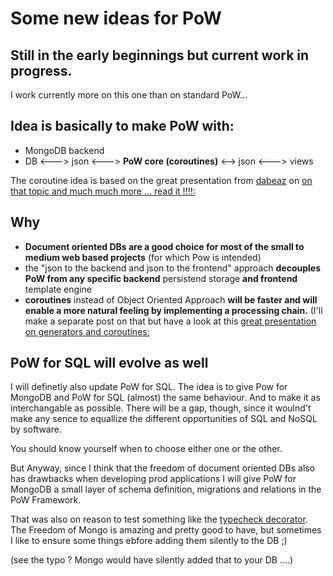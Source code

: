 
# Some new ideas for PoW

## Still in the early beginnings but current work in progress. 
I work currently more on this one than on standard PoW...

## Idea is basically to make PoW with:

* MongoDB backend
* DB <---> json <---> **PoW core (coroutines)** <--> json <---> views

The coroutine idea is based on the great presentation from [dabeaz](http://www.dabeaz.com/) on [on that topic and much much more ... read it !!!!:](http://www.dabeaz.com/coroutines/Coroutines.pdf) 

## Why

* **Document oriented DBs are a good choice for most of
the small to medium web based projects** (for which Pow is intended)
* the "json to the backend and json to the frontend" approach **decouples PoW
from any specific backend** persistend storage **and frontend** template engine
* **coroutines** instead of Object Oriented Approach **will be faster and will enable a more natural feeling by implementing a processing chain.** (I'll make a separate post on that but have a look at this [great presentation on generators and coroutines:](http://www.dabeaz.com/coroutines/Coroutines.pdf) 


## PoW for SQL will evolve as well

I will definetly also update PoW for SQL. The idea is to give Pow for MongoDB and PoW for SQL (almost) the same behaviour. And to make it as interchangable as possible. There will be a gap, though, since it woulnd't make any sence to equallize the different opportunities of SQL and NoSQL by software.

You should know yourself when to choose either one or the other. 

But Anyway, since I think that the freedom of document oriented DBs also has drawbacks when developing prod applications I will give PoW for MongoDB a small layer of schema definition, migrations and relations in the PoW Framework.

That was also on reason to test something like the [typecheck decorator](https://github.com/pythononwheels/icanhastypecheck).
The Freedom of Mongo is amazing and pretty good to have, but sometimes I like to ensure some things ebfore adding them silently to the DB ;)

(see the  typo ? Mongo would have silently added that to your DB ....)





